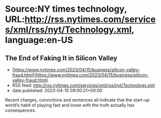 # Source:NY times technology, URL:http://rss.nytimes.com/services/xml/rss/nyt/Technology.xml, language:en-US

## The End of Faking It in Silicon Valley
 - [https://www.nytimes.com/2023/04/15/business/silicon-valley-fraud.html](https://www.nytimes.com/2023/04/15/business/silicon-valley-fraud.html)
 - RSS feed: http://rss.nytimes.com/services/xml/rss/nyt/Technology.xml
 - date published: 2023-04-15 09:00:21+00:00

Recent charges, convictions and sentences all indicate that the start-up world’s habit of playing fast and loose with the truth actually has consequences.

